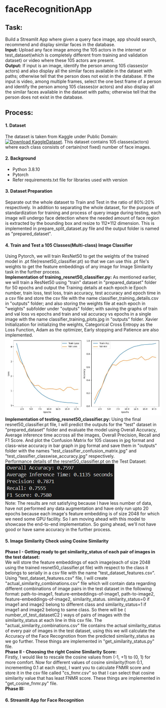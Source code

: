 # faceRecognitionApp
## Task: 
Build a Streamlit App where given a query face image, app should search, recommend and display similar faces in the database.
<br>
**Input:** Upload any face image among the 105 actors in the internet or test_dataset(which is completely different from training and validation dataset) or video where these 105 actors are present.
<br>
**Output:** If input is an image, identify the person among 105 classes(or actors) and also display all the similar faces available in the dataset with paths; otherwise tell that the person does not exist in the database. If the input is video, among multiple frames, select the one best frame of a person and identify the person among 105 classes(or actors) and also display all the similar faces available in the dataset with paths; otherwise tell that the person does not exist in the database.
<br>
## Process: 
#### 1. Dataset
The dataset is taken from Kaggle under Public Domain: [![Download KaggleDataset](https://img.shields.io/badge/Download-Dataset-blue)](https://www.kaggle.com/datasets/hereisburak/pins-face-recognition?resource=download). This dataset contains 105 classes(actors) where each class consists of certain(not fixed) number of face images.
#### 2. Background
- Python 3.8.10
- Pytorch
- Refer requirements.txt file for libraries used with version
#### 3. Dataset Preparation
Separate out the whole dataset to Train and Test in the ratio of 80%:20% respectively. In addition to separating the whole dataset, for the purpose of standardization for training and process of query image during testing, each image will undergo face detection where the needed amount of face region is extracted by the bounding box and resize to 112\*112 dimension. This is implemented in prepare_split_dataset.py file and the output folder is named as "prepared_dataset".
#### 4. Train and Test a 105 Classes(Multi-class) Image Classifier
Using Pytorch, we will train ResNet50 to get the weights of the trained model in .pt file(resnet50_classifier.pt) so that we can use this .pt file's weights to get the feature embeddings of any image for Image Similarity task in the further process.<br>
**Implementation of training_resnet50_classifier.py:** As mentioned earlier, we will train a ResNet50 using "train" dataset in "prepared_dataset" folder for 50 epochs and output the Training details at each epoch ie Epoch number, train loss, test loss, train accuracy, test accuracy and epoch time in a csv file and store the csv file with the name classifier_training_details.csv in "outputs" folder; and also storing the weights file at each epoch in "weights" subfolder under "outputs" folder; with saving the graphs of train and val loss vs epochs and train and val accuracy vs epochs in a single image with the name classifier_training_plots.jpg in "outputs" folder. Xavier Initialization for initializing the weights, Categorical Cross Entropy as the Loss Function, Adam as the optimizer, Early stopping and Patience are also implemented.<br>
![Image - classifier_training_plots.jpg](outputs/classifier_training_plots.jpg)
**Implementation of testing_resnet50_classifier.py:** Using the final resnet50_classifier.pt file, I will predict the outputs for the "test" dataset in "prepared_dataset" folder and evaluate the model using Overall Accuracy, Average inference time accross all the images, Overall Precision, Recall and F1 Score. And plot the Confusion Matrix for 105 classes in jpg format and class-wise accuracy in bar graph in jpg format and save them in "outputs" folder with the names "test_classifier_confusion_matrix.jpg" and "test_classifier_classwise_accuracy.jpg" respectively.<br>
Performance details of the resnet50_classifier.pt on the Test Dataset:<br>
![Image - test_performance.png](outputs/test_performance.png)<br>
Note: The results are not satisfying because I have less number of data, have not performed any data augmentation and have only run upto 20 epochs because each image's feature embedding is of size 2048 for which we need some GPU facility. So I am moving ahead with this model to showcase the end-to-end implementation. So going ahead, we'll not have good or have same accuracy in the further process.<br>
#### 5. Image Similarity Check using Cosine Similarity
**Phase I - Getting ready to get similarity_status of each pair of images in the test dataset:**<br> 
We will store the feature embeddings of each image(each of size 2048 using the trained resnet50_classifier.pt file) with respect to the class it belongs to serially in a csv file with the name "test_dataset_features.csv". Using "test_dataset_features.csv" file, I will create "actual_similarity_combinations.csv" file which will contain data regarding different combinations of image pairs in the test dataset in the following format: path-to-image1, feature-embeddings-of-image1, path-to-image2, feature-embeddings-of-image2, similarity_status. similarity_status=0 if image1 and image2 belong to different class and similarity_status=1 if image1 and image2 belong to same class. So there will be \( number_of_test_datasetC2 \) ways of pairs of images with the similarity_status at each line in this csv file. The "actual_similarity_combinations.csv" file contains the actual similarity_status of every pair of images in the test dataset, using this we will calculate the Accuracy of the Face Recognotion from the predicted similarity_status as we go further. These things are implemented in "get_similarity_status.py" file.<br>
**Phase II - Choosing the right Cosine Similarity Score:**<br>
Firstly, I would like to rescale the cosine values from (-1, +1) to (0, 1) for more comfort. Now for different values of cosine similarity(from 0.1, incrementing 0.1 at each step), I want you to calculate FNMR score and store it in the csv file called "cs_fnmr.csv" so that I can select that cosine similarity value that has least FNMR score. These things are implemented in "get_cosine_fnmr.py" file.<br>
**Phase III:** 
#### 6. Streamlit App for Face Recognition





